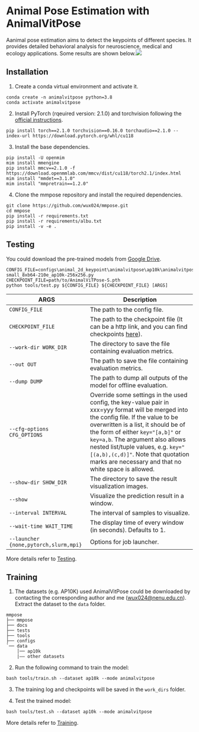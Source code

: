 # Animal Pose Estimation with AnimalVitPose

Aanimal pose estimation aims to detect the keypoints of different species. It provides detailed behavioral analysis for neuroscience, medical and ecology applications. Some results are shown below.![](https://s3.bmp.ovh/imgs/2024/07/27/e1b49c32bd1cccbf.jpg)
## Installation

1. Create a conda virtual environment and activate it.

```
conda create -n animalvitpose python=3.8
conda activate animalvitpose
```

2. Install PyTorch (rqeuired version: 2.1.0) and torchvision following the [official instructions](https://pytorch.org/).

```
pip install torch==2.1.0 torchvision==0.16.0 torchaudio==2.1.0 --index-url https://download.pytorch.org/whl/cu118
```

3. Install the base dependencies.

```
pip install -U openmim
mim install mmengine
pip install mmcv==2.1.0 -f https://download.openmmlab.com/mmcv/dist/cu118/torch2.1/index.html
mim install "mmdet==3.1.0"
mim install "mmpretrain==1.2.0"
```

4. Clone the mmpose repository and install the required dependencies.

```
git clone https://github.com/wux024/mmpose.git
cd mmpose
pip install -r requirements.txt
pip install -r requirements/albu.txt
pip install -v -e .
```
## Testing
You could download the pre-trained models from [Google Drive](https://drive.google.com/drive/folders/1S1l5ohbf0x7Nm60k86K6OUqZFsCFg-sQ?usp=sharing).

```
CONFIG_FILE=configs\animal_2d_keypoint\animalvitpose\ap10k\animalvitpose-small_8xb64-210e_ap10k-256x256.py
CHECKPOINT_FILE=path/to/AnimalViTPose-S.pth
python tools/test.py ${CONFIG_FILE} ${CHECKPOINT_FILE} [ARGS]
```
| ARGS                                  | Description                                                                                                                                                         |
| ------------------------------------- | ------------------------------------------------------------------------------------------------------------------------------------------------------------------- |
| `CONFIG_FILE`                         | The path to the config file.                                                                                                                                        |
| `CHECKPOINT_FILE`                     | The path to the checkpoint file (It can be a http link, and you can find checkpoints [here](https://MMPose.readthedocs.io/en/latest/model_zoo.html)).               |
| `--work-dir WORK_DIR`                 | The directory to save the file containing evaluation metrics.                                                                                                       |
| `--out OUT`                           | The path to save the file containing evaluation metrics.                                                                                                            |
| `--dump DUMP`                         | The path to dump all outputs of the model for offline evaluation.                                                                                                   |
| `--cfg-options CFG_OPTIONS`           | Override some settings in the used config, the key-value pair in xxx=yyy format will be merged into the config file. If the value to be overwritten is a list, it should be of the form of either `key="[a,b]"` or `key=a,b`. The argument also allows nested list/tuple values, e.g. `key="[(a,b),(c,d)]"`. Note that quotation marks are necessary and that no white space is allowed. |
| `--show-dir SHOW_DIR`                 | The directory to save the result visualization images.                                                                                                              |
| `--show`                              | Visualize the prediction result in a window.                                                                                                                        |
| `--interval INTERVAL`                 | The interval of samples to visualize.                                                                                                                               |
| `--wait-time WAIT_TIME`               | The display time of every window (in seconds). Defaults to 1.                                                                                                       |
| `--launcher {none,pytorch,slurm,mpi}` | Options for job launcher.     

More details refer to [Testing](https://mmpose.readthedocs.io/en/latest/user_guides/train_and_test.html#test-your-model).
## Training

1. The datasets (e.g. AP10K) used AnimalVitPose could be downloaded by contacting the corresponding author and me (<EMAIL>wux024@nenu.edu.cn). Extract the dataset to the `data` folder.
```text
mmpose
├── mmpose
├── docs
├── tests
├── tools
├── configs
`── data
    │── ap10k
    |—— other datasets
```

2. Run the following command to train the model:
```
bash tools/train.sh --dataset ap10k --mode animalvitpose
```

3. The training log and checkpoints will be saved in the `work_dirs` folder.

4. Test the trained model:
``` 
bash tools/test.sh --dataset ap10k --mode animalvitpose
```

More details refer to [Training](https://mmpose.readthedocs.io/en/latest/user_guides/train_and_test.html#launch-training).


